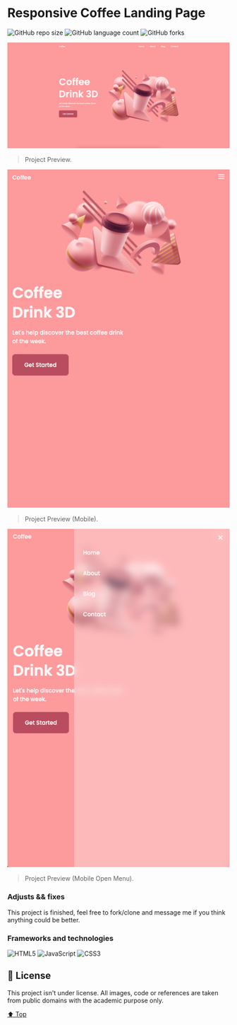 # Responsive Coffee Landing Page

![GitHub repo size](https://img.shields.io/github/repo-size/mmaachado/responsive-coffee-landing?style=for-the-badge)
![GitHub language count](https://img.shields.io/github/languages/count/mmaachado/responsive-coffee-landing?style=for-the-badge)
![GitHub forks](https://img.shields.io/github/forks/mmaachado/responsive-coffee-landing?style=for-the-badge)

<img src="/src/img/project-preview.png" alt="project-preview.png">

> Project Preview.

<img src="/src/img/project-preview-mobile.png" alt="project-preview-mobile.png">

> Project Preview (Mobile).

<img src="/src/img/project-preview-mobile-open.png" alt="project-preview-mobile-opne.png">

> Project Preview (Mobile Open Menu).

### Adjusts && fixes
<!-- 
- [ ] Create Main Structures;
- [ ] Import imgs/libraries;
- [ ] Create Development Branch;
- [ ] Struct HTML/CSS;
- [ ] Test/Debug; -->

This project is finished, feel free to fork/clone and message me if you think anything could be better.

### Frameworks and technologies
![HTML5](https://img.shields.io/badge/html5-%23E34F26.svg?style=for-the-badge&logo=html5&logoColor=white)
![JavaScript](https://img.shields.io/badge/javascript-%23323330.svg?style=for-the-badge&logo=javascript&logoColor=%23F7DF1E)
![CSS3](https://img.shields.io/badge/css3-%231572B6.svg?style=for-the-badge&logo=css3&logoColor=white)

## 📝 License

This project isn't under license. All images, code or references are taken from public domains with the academic purpose only.


[⬆ Top](#Responsive-Coffee-Landing-Page)<br>
